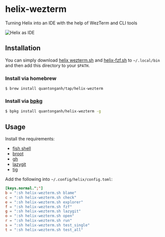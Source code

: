 # helix-wezterm
Turning Helix into an IDE with the help of WezTerm and CLI tools

![Helix as IDE](https://github.com/quantonganh/blog/blob/master/2023/08/19/hx-ide.gif)

## Installation

You can simply download [helix wezterm.sh](./helix-wezterm.sh) and [helix-fzf.sh](./helix-fzf.sh) to `~/.local/bin` and then add this directory to your `$PATH`.

### Install via homebrew

```
$ brew install quantonganh/tap/helix-wezterm
```

### Install via [bpkg](https://github.com/bpkg/bpkg)

```sh
$ bpkg install quantonganh/helix-wezterm -g
```

## Usage

Install the requirements:

- [fish shell](https://fishshell.com/)
- [broot](https://github.com/Canop/broot)
- [gh](https://cli.github.com/)
- [lazygit](https://github.com/jesseduffield/lazygit)
- [tig](https://jonas.github.io/tig/)

Add the following into `~/.config/helix/config.toml`:

```toml
[keys.normal.";"]
b = ":sh helix-wezterm.sh blame"
c = ":sh helix-wezterm.sh check"
e = ":sh helix-wezterm.sh explorer"
f = ":sh helix-wezterm.sh fzf"
g = ":sh helix-wezterm.sh lazygit"
o = ":sh helix-wezterm.sh open"
r = ":sh helix-wezterm.sh run"
s = ":sh helix-wezterm.sh test_single"
t = ":sh helix-wezterm.sh test_all"
```